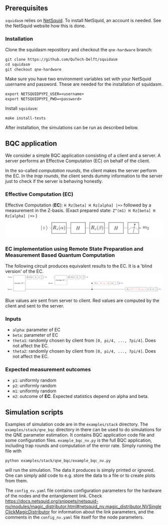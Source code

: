 
## Prerequisites
`squidasm` relies on [NetSquid](https://netsquid.org/).
To install NetSquid, an account is needed. See the NetSquid website how this is done.

### Installation
Clone the squidasm repostitory and checkout the `qne-hardware` branch:
```
git clone https://github.com/QuTech-Delft/squidasm
cd squidasm
git checkout qne-hardware
```

Make sure you have two environment variables set with your NetSquid username and password.
These are needed for the installation of squidasm.
```
export NETSQUIDPYPI_USER=<username>
export NETSQUIDPYPI_PWD=<password>
```

Install `squidasm`:
```
make install-tests
```

After installation, the simulations can be run as described below.

## BQC application

We consider a simple BQC application consisting of a client and a server.
A server performs an Effective Computation (EC) on behalf of the client.

In the so-called *computation rounds*, the client makes the server perform the EC.
In the *trap rounds*, the client sends dummy information to the server just to check
if the server is behaving honestly.

### Effective Computation (EC)
Effective Computation (**EC**): `H Rz[beta] H Rz[alpha] |+>` followed by a measurement in the Z-basis. 
(Exact prepared state: `Z^(m1) H Rz[beta] H Rz[alpha] |+>` )
![](fig/5_6_effective.png)

### EC implementation using Remote State Preparation and Measurement Based Quantum Computation
The following circuit produces equivalent results to the EC.
It is a 'blind version' of the EC.
![](fig/5_6_generic.png)

Blue values are sent from server to client.
Red values are computed by the client and sent to the server.

### Inputs
- `alpha`: parameter of EC
- `beta`: parameter of EC
- `theta1`: randomly chosen by client from `[0, pi/4, ..., 7pi/4]`. Does not affect the EC.
- `theta2`: randomly chosen by client from `[0, pi/4, ..., 7pi/4]`. Does not affect the EC.

### Expected measurement outcomes
- `p1`: uniformly random
- `p2`: uniformly random
- `m1`: uniformly random
- `m2`: outcome of **EC**. Expected statistics depend on alpha and beta.


## Simulation scripts
Examples of simulation code are in the `examples/stack` directory. The `examples/stack/qne_bqc` directory in there can be used to do simulations for the QNE parameter estimation.
It contains BQC application code file and some configuration files. `example_bqc_nv.py` is the full BQC application, including trap rounds and
computation of the error rate. Simply running the file with

```
python examples/stack/qne_bqc/example_bqc_nv.py
```
will run the simulation. The data it produces is simply printed or ignored.
One can simply add code to e.g. store the data to a file or to create plots from them.

The `config_nv.yaml` file contains configuration parameters for the hardware of the nodes and the entanglement link.
Check https://docs.netsquid.org/snippets/netsquid-nv/modules/magic_distributor.html#netsquid_nv.magic_distributor.NVSingleClickMagicDistributor for information about the link parameters, and the comments in the `config_nv.yaml` file itself for the node parameters.
